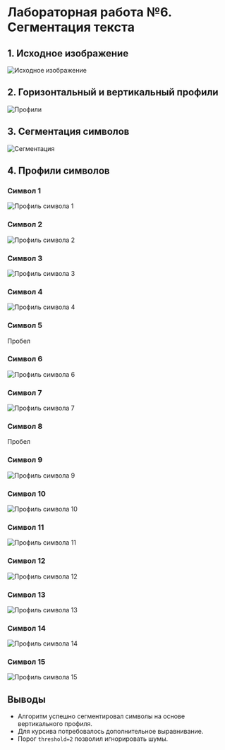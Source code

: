 
# Лабораторная работа №6. Сегментация текста

## 1. Исходное изображение
![Исходное изображение](text.bmp)

## 2. Горизонтальный и вертикальный профили
![Профили](profiles.png)

## 3. Сегментация символов
![Сегментация](segmented.png)

## 4. Профили символов
### Символ 1
![Профиль символа 1](char_profiles/char_1.png)
### Символ 2
![Профиль символа 2](char_profiles/char_2.png)
### Символ 3
![Профиль символа 3](char_profiles/char_3.png)
### Символ 4
![Профиль символа 4](char_profiles/char_4.png)
### Символ 5
Пробел
### Символ 6
![Профиль символа 6](char_profiles/char_2.png)
### Символ 7
![Профиль символа 7](char_profiles/char_1.png)
### Символ 8
Пробел
### Символ 9
![Профиль символа 9](char_profiles/char_4.png)
### Символ 10
![Профиль символа 10](char_profiles/char_2.png)
### Символ 11
![Профиль символа 11](char_profiles/char_1.png)
### Символ 12
![Профиль символа 12](char_profiles/char_3.png)
### Символ 13
![Профиль символа 13](char_profiles/char_2.png)
### Символ 14
![Профиль символа 14](char_profiles/char_4.png)
### Символ 15
![Профиль символа 15](char_profiles/char_1.png)

## Выводы
- Алгоритм успешно сегментировал символы на основе вертикального профиля.
- Для курсива потребовалось дополнительное выравнивание.
- Порог `threshold=2` позволил игнорировать шумы.
